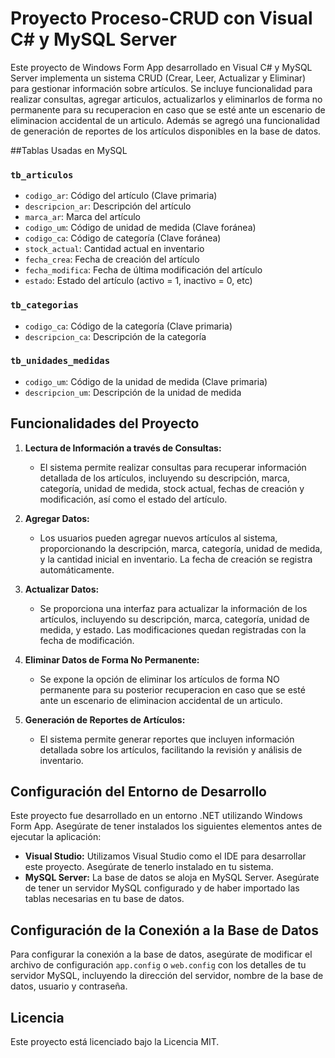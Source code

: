 ﻿# Proyecto Proceso-CRUD con Visual C# y MySQL Server
Este proyecto de Windows Form App desarrollado en Visual C# y MySQL Server implementa un sistema CRUD (Crear, Leer, Actualizar y Eliminar) para gestionar información sobre artículos. Se incluye funcionalidad para realizar consultas, agregar articulos, actualizarlos y eliminarlos de forma no permanente para su recuperacion en caso que se esté ante un escenario de eliminacion accidental de un articulo. Además se agregó una funcionalidad de generación de reportes de los artículos disponibles en la base de datos.

##Tablas Usadas en MySQL

### `tb_articulos`

- `codigo_ar`: Código del artículo (Clave primaria)
- `descripcion_ar`: Descripción del artículo
- `marca_ar`: Marca del artículo
- `codigo_um`: Código de unidad de medida (Clave foránea)
- `codigo_ca`: Código de categoría (Clave foránea)
- `stock_actual`: Cantidad actual en inventario
- `fecha_crea`: Fecha de creación del artículo
- `fecha_modifica`: Fecha de última modificación del artículo
- `estado`: Estado del artículo (activo = 1, inactivo = 0, etc)

### `tb_categorias`

- `codigo_ca`: Código de la categoría (Clave primaria)
- `descripcion_ca`: Descripción de la categoría

### `tb_unidades_medidas`

- `codigo_um`: Código de la unidad de medida (Clave primaria)
- `descripcion_um`: Descripción de la unidad de medida


## Funcionalidades del Proyecto

1. **Lectura de Información a través de Consultas:**
   - El sistema permite realizar consultas para recuperar información detallada de los artículos, incluyendo su descripción, marca, categoría, unidad de medida, stock actual, fechas de creación y modificación, así como el estado del artículo.

2. **Agregar Datos:**
   - Los usuarios pueden agregar nuevos artículos al sistema, proporcionando la descripción, marca, categoría, unidad de medida, y la cantidad inicial en inventario. La fecha de creación se registra automáticamente.

3. **Actualizar Datos:**
   - Se proporciona una interfaz para actualizar la información de los artículos, incluyendo su descripción, marca, categoría, unidad de medida, y estado. Las modificaciones quedan registradas con la fecha de modificación.

4. **Eliminar Datos de Forma No Permanente:**
   - Se expone la opción de eliminar los artículos de forma NO permanente para su posterior recuperacion en caso que se esté ante un escenario de eliminacion accidental de un articulo.

5. **Generación de Reportes de Artículos:**
   - El sistema permite generar reportes que incluyen información detallada sobre los artículos, facilitando la revisión y análisis de inventario.

## Configuración del Entorno de Desarrollo

Este proyecto fue desarrollado en un entorno .NET utilizando Windows Form App. Asegúrate de tener instalados los siguientes elementos antes de ejecutar la aplicación:

- **Visual Studio:** Utilizamos Visual Studio como el IDE para desarrollar este proyecto. Asegúrate de tenerlo instalado en tu sistema.
- **MySQL Server:** La base de datos se aloja en MySQL Server. Asegúrate de tener un servidor MySQL configurado y de haber importado las tablas necesarias en tu base de datos.

## Configuración de la Conexión a la Base de Datos

Para configurar la conexión a la base de datos, asegúrate de modificar el archivo de configuración `app.config` o `web.config` con los detalles de tu servidor MySQL, incluyendo la dirección del servidor, nombre de la base de datos, usuario y contraseña.

## Licencia

Este proyecto está licenciado bajo la Licencia MIT.
